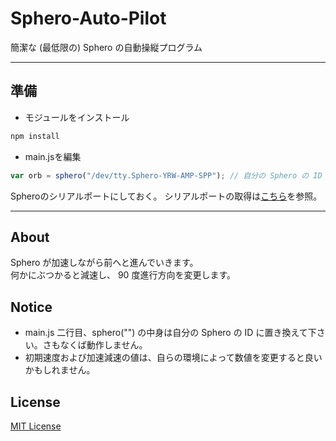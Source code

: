 # Sphero-Auto-Pilot
簡潔な (最低限の) Sphero の自動操縦プログラム  

___

## 準備

- モジュールをインストール

```bash
npm install
```

- main.jsを編集

```js
var orb = sphero("/dev/tty.Sphero-YRW-AMP-SPP"); // 自分の Sphero の ID に置き換える
```
Spheroのシリアルポートにしておく。
シリアルポートの取得は[こちら](https://github.com/comozilla/Sphero-wakuwaku/wiki/%E7%92%B0%E5%A2%83%E8%A8%AD%E5%AE%9A)を参照。

---

## About
Sphero が加速しながら前へと進んでいきます。  
何かにぶつかると減速し、 90 度進行方向を変更します。  

## Notice
- main.js 二行目、sphero("") の中身は自分の Sphero の ID に置き換えて下さい。さもなくば動作しません。
- 初期速度および加速減速の値は、自らの環境によって数値を変更すると良いかもしれません。

## License
[MIT License](http://wisdommingle.com/mit-license/)
